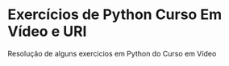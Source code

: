 # Exercícios de Python Curso Em Vídeo e URI
 Resolução de alguns exercicios  em Python do Curso em Vídeo
 
